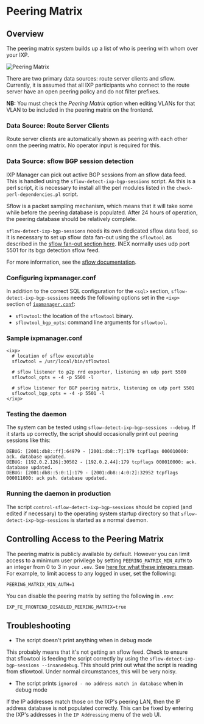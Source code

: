 # Peering Matrix

## Overview

The peering matrix system builds up a list of who is peering with whom over your IXP.

![Peering Matrix](img/peering-matrix.png)


There are two primary data sources: route server clients and sflow.  Currently, it is assumed that all IXP participants who connect to the route server have an open peering policy and do not filter prefixes.

**NB:** You must check the *Peering Matrix* option when editing VLANs for that VLAN to be included in the peering matrix on the frontend.

### Data Source: Route Server Clients

Route server clients are automatically shown as peering with each other onm the peering matrix. No operator input is required for this.

### Data Source: sflow BGP session detection

IXP Manager can pick out active BGP sessions from an sflow data feed.  This is handled using the `sflow-detect-ixp-bgp-sessions` script.  As this is a perl script, it is necessary to install all the perl modules listed in the `check-perl-dependencies.pl` script.

Sflow is a packet sampling mechanism, which means that it will take some while before the peering database is populated. After 24 hours of operation, the peering database should be relatively complete.

`sflow-detect-ixp-bgp-sessions` needs its own dedicated sflow data feed, so it is necessary to set up sflow data fan-out using the `sflowtool` as described in the [sflow fan-out section here](sflow.md#fanout).  INEX normally uses udp port 5501 for its bgp detection sflow feed.

For more information, see the [sflow documentation](../grapher/sflow.md).


### Configuring ixpmanager.conf

In addition to the correct SQL configuration for the `<sql>` section, `sflow-detect-ixp-bgp-sessions` needs the following options set in the `<ixp>` section of [`ixpmanager.conf`](https://github.com/inex/IXP-Manager/blob/32d6388cab1d7299f1917655b78edebf3e71181a/tools/perl-lib/IXPManager/ixpmanager.conf.dist):

* `sflowtool`: the location of the `sflowtool` binary.
* `sflowtool_bgp_opts`: command line arguments for `sflowtool`.

### Sample ixpmanager.conf
```
<ixp>
  # location of sflow executable
  sflowtool = /usr/local/bin/sflowtool

  # sflow listener to p2p rrd exporter, listening on udp port 5500
  sflowtool_opts = -4 -p 5500 -l

  # sflow listener for BGP peering matrix, listening on udp port 5501
  sflowtool_bgp_opts = -4 -p 5501 -l
</ixp>
```

### Testing the daemon

The system can be tested using `sflow-detect-ixp-bgp-sessions --debug`.  If it starts up correctly, the script should occasionally print out peering sessions like this:

```
DEBUG: [2001:db8::ff]:64979 - [2001:db8::7]:179 tcpflags 000010000: ack. database updated.
DEBUG: [192.0.2.126]:30502 - [192.0.2.44]:179 tcpflags 000010000: ack. database updated.
DEBUG: [2001:db8::5:0:1]:179 - [2001:db8::4:0:2]:32952 tcpflags 000011000: ack psh. database updated.
```

### Running the daemon in production

The script `control-sflow-detect-ixp-bgp-sessions` should be copied (and edited if necessary) to the operating system startup directory so that `sflow-detect-ixp-bgp-sessions` is started as a normal daemon.

## Controlling Access to the Peering Matrix

The peering matrix is publicly available by default. However you can limit access to a minimum user privilege by setting `PEERING_MATRIX_MIN_AUTH` to an integer from 0 to 3 in your `.env`. See [here for what these integers mean](../usage/users.md#types-of-users). For example, to limit access to any logged in user, set the following:

```
PEERING_MATRIX_MIN_AUTH=1
```

You can disable the peering matrix by setting the following in `.env`:

```
IXP_FE_FRONTEND_DISABLED_PEERING_MATRIX=true
```


## Troubleshooting

* The script doesn't print anything when in debug mode

This probably means that it's not getting an sflow feed.  Check to ensure that sflowtool is feeding the script correctly by using the `sflow-detect-ixp-bgp-sessions --insanedebug`.  This should print out what the script is reading from sflowtool.  Under normal circumstances, this will be very noisy.

* The script prints `ignored - no address match in database` when in debug mode

If the IP addresses match those on the IXP's peering LAN, then the IP address database is not populated correctly.  This can be fixed by entering the IXP's addresses in the `IP Addressing` menu of the web UI.

